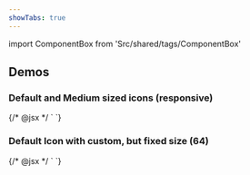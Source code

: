 ```yaml
---
showTabs: true
---
```


import ComponentBox from 'Src/shared/tags/ComponentBox'

## Demos

### Default and Medium sized icons (responsive)

<ComponentBox>
	{/* @jsx */ `
<IconPrimary icon="question" title="Give icons a title" />
<IconPrimary
  icon="question_medium"
  title="Size defined in name"
  aria-hidden
/>
	`}
</ComponentBox>

### Default Icon with custom, but fixed size (64)

<ComponentBox>
	{/* @jsx */ `
<IconPrimary
  icon="question"
  size="64"
  title="I'm not responsive!"
/>
	`}
</ComponentBox>
